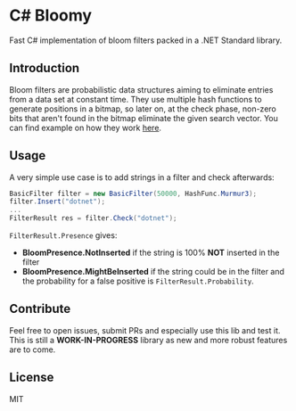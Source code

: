 # C# Bloomy

Fast C# implementation of bloom filters packed in a .NET Standard library.

## Introduction
Bloom filters are probabilistic data structures aiming to eliminate entries from a data set at constant time. They use multiple hash functions to generate positions in a bitmap, so later on, at the check phase, non-zero bits that aren't found in the bitmap eliminate the given search vector. You can find example on how they work [here](https://llimllib.github.io/bloomfilter-tutorial/).

## Usage
A very simple use case is to add strings in a filter and check afterwards:
```cs
BasicFilter filter = new BasicFilter(50000, HashFunc.Murmur3);
filter.Insert("dotnet");
...
FilterResult res = filter.Check("dotnet");
```

`FilterResult.Presence` gives:
- **BloomPresence.NotInserted** if the string is 100% **NOT** inserted in the filter
- **BloomPresence.MightBeInserted** if the string could be in the filter and the probability for a false positive is `FilterResult.Probability`.

## Contribute
Feel free to open issues, submit PRs and especially use this lib and test it. This is still a **WORK-IN-PROGRESS** library as new and more robust features are to come.

## License
MIT